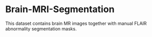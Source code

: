 # Brain-MRI-Segmentation

This dataset contains brain MR images together with manual FLAIR abnormality segmentation masks.
